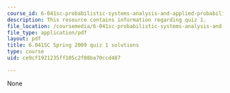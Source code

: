 ```yaml
---
course_id: 6-041sc-probabilistic-systems-analysis-and-applied-probability-fall-2013
description: This resource contains information regarding quiz 1.
file_location: /coursemedia/6-041sc-probabilistic-systems-analysis-and-applied-probability-fall-2013/ce9cf1921235ff105c2f08ba70ccd487_MIT6_041SCF13_qu01_s09_sol.pdf
file_type: application/pdf
layout: pdf
title: 6.041SC Spring 2009 quiz 1 solutions
type: course
uid: ce9cf1921235ff105c2f08ba70ccd487

---
```

None